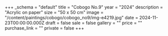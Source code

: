 +++
_schema = "default"
title = "Cobogo No.9"
year = "2024"
description = "Acrylic on paper"
size = "50 x 50 cm"
image = "/content/paintings/cobogo/cobogo_no9/img-e4219.jpg"
date = 2024-11-23T00:00:00.000Z
draft = false
sale = false
gallery = ""
price = ""
purchase_link = ""
private = false
+++
